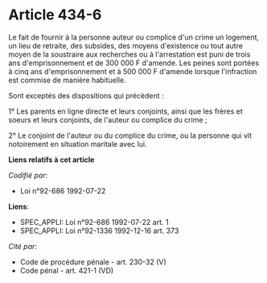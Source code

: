 # Article 434-6

Le fait de fournir à la personne auteur ou complice d'un crime un logement, un lieu de retraite, des subsides, des moyens
d'existence ou tout autre moyen de la soustraire aux recherches ou à l'arrestation est puni de trois ans d'emprisonnement et
de 300 000 F d'amende. Les peines sont portées à cinq ans d'emprisonnement et à 500 000 F d'amende lorsque l'infraction est
commise de manière habituelle.

Sont exceptés des dispositions qui précèdent :

1° Les parents en ligne directe et leurs conjoints, ainsi que les frères et soeurs et leurs conjoints, de l'auteur ou
complice du crime ;

2° Le conjoint de l'auteur ou du complice du crime, ou la personne qui vit notoirement en situation maritale avec lui.

**Liens relatifs à cet article**

_Codifié par_:

  - Loi n°92-686 1992-07-22

**Liens**:

  - SPEC_APPLI: Loi n°92-686 1992-07-22 art. 1
  - SPEC_APPLI: Loi n°92-1336 1992-12-16 art. 373

_Cité par_:

  - Code de procédure pénale - art. 230-32 (V)
  - Code pénal - art. 421-1 (VD)
